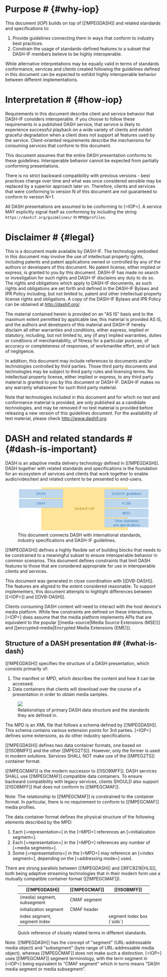 # Purpose # {#why-iop}

This document (<dfn>IOP</dfn>) builds on top of [[!MPEGDASH]] and related standards and specifications to:

1. Provide guidelines connecting them in ways that conform to industry best practices.
1. Constrain the usage of standards-defined features to a subset that DASH-IF members believe to be highly interoperable.

While alternative interpretations may be equally valid in terms of standards conformance, services and clients created following the guidelines defined in this document can be expected to exhibit highly interoperable behavior between different implementations.

# Interpretation # {#how-iop}

Requirements in this document describe client and service behavior that DASH-IF considers interoperable. If you choose to follow these requirements in a published DASH service, that service is likely to experience successful playback on a wide variety of clients and exhibit graceful degradation when a client does not support all features used by the service. Client-oriented requirements describe the mechanisms for consuming services that conform to this document.

This document assumes that the entire DASH presentation conforms to these guidelines. Interoperable behavior cannot be expected from partially conforming presentations.

There is no strict backward compatibility with previous versions - best practices change over time and what was once considered sensible may be replaced by a superior approach later on. Therefore, clients and services that were conforming to version N of this document are not guaranteed to conform to version N+1.

All DASH presentations are assumed to be conforming to [=IOP=]. A service MAY explicitly signal itself as conforming by including the string `https://dashif.org/guidelines/` in `MPD@profiles`.

# Disclaimer # {#legal}

This is a document made available by DASH-IF. The technology embodied in this document may involve the use of intellectual property rights, including patents and patent applications owned or controlled by any of the authors or developers of this document. No patent license, either implied or express, is granted to you by this document. DASH-IF has made no search or investigation for such rights and DASH-IF disclaims any duty to do so. The rights and obligations which apply to DASH-IF documents, as such rights and obligations are set forth and defined in the DASH-IF Bylaws and IPR Policy including, but not limited to, patent and other intellectual property license rights and obligations. A copy of the DASH-IF Bylaws and IPR Policy can be obtained at http://dashif.org/.

The material contained herein is provided on an "AS IS" basis and to the maximum extent permitted by applicable law, this material is provided AS IS, and the authors and developers of this material and DASH-IF hereby disclaim all other warranties and conditions, either express, implied or statutory, including, but not limited to, any (if any) implied warranties, duties or conditions of merchantability, of fitness for a particular purpose, of accuracy or completeness of responses, of workmanlike effort, and of lack of negligence.

In addition, this document may include references to documents and/or technologies controlled by third parties. Those third party documents and technologies may be subject to third party rules and licensing terms. No intellectual property license, either implied or express, to any third party material is granted to you by this document or DASH-IF. DASH-IF makes no any warranty whatsoever for such third party material.

Note that technologies included in this document and for which no test and conformance material is provided, are only published as a candidate technologies, and may be removed if no test material is provided before releasing a new version of this guidelines document. For the availability of test material, please check http://www.dashif.org.

# DASH and related standards # {#dash-is-important}

DASH is an adaptive media delivery technology defined in [[!MPEGDASH]]. DASH together with related standards and specifications is the foundation for an ecosystem of services and clients that work together to enable audio/video/text and related content to be presented to end-users.

<figure>
	<img src="Images/RoleOfIop.png" />
	<figcaption>This document connects DASH with international standards, industry specifications and DASH-IF guidelines.</figcaption>
</figure>

[[!MPEGDASH]] defines a highly flexible set of building blocks that needs to be constrained to a meaningful subset to ensure interoperable behavior in common scenarios. This document defines constraints that limit DASH features to those that are considered appropriate for use in interoperable clients and services.

This document was generated in close coordination with [[DVB-DASH]]. The features are aligned to the extent considered reasonable. To support implementers, this document attempts to highlight differences between [[=IOP=]] and [[DVB-DASH]].

Clients consuming DASH content will need to interact with the host device's media platform. While few constraints are defined on these interactions, [=IOP=] does assume that the media platform implements APIs that are equivalent to the popular [[media-source|Media Source Extensions (MSE)]] and [[encrypted-media|Encrypted Media Extensions (EME)]].

## Structure of a DASH presentation ## {#what-is-dash}

[[!MPEGDASH]] specifies the structure of a DASH presentation, which consists primarily of:

1. The manifest or <dfn>MPD</dfn>, which describes the content and how it can be accessed.
1. Data containers that clients will download over the course of a presentation in order to obtain media samples.

<figure>
	<img src="Diagrams/DashStructure.png" />
	<figcaption>Relationships of primary DASH data structure and the standards they are defined in.</figcaption>
</figure>

The MPD is an XML file that follows a schema defined by [[!MPEGDASH]]. This schema contains various extension points for 3rd parties. [=IOP=] defines some extensions, as do other industry specifications.

[[!MPEGDASH]] defines two data container formats, one based on [[!ISOBMFF]] and the other [[MPEG2TS]]. However, only the former is used in modern solutions. Services SHALL NOT make use of the [[MPEG2TS]] container format.

[[!MPEGCMAF]] is the modern successor to [[!ISOBMFF]]. DASH services SHALL use [[!MPEGCMAF]] compatible data containers. To ensure backward compatibility with legacy services, clients SHOULD also support [[!ISOBMFF]] that does not conform to [[!MPEGCMAF]].

Note: The relationship to [[!MPEGCMAF]] is constrained to the container format. In particular, there is no requirement to conform to [[!MPEGCMAF]] media profiles.

The data container format defines the physical structure of the following elements described by the MPD:

1. Each [=representation=] in the [=MPD=] references an [=initialization segment=].
1. Each [=representation=] in the [=MPD=] references any number of [=media segments=].
1. Some [=representations=] in the [=MPD=] may reference an [=index segment=], depending on the [=addressing mode=] used.

There are strong parallels between [[!MPEGDASH]] and [[RFC8216|HLS]], both being adaptive streaming technologies that in their modern form use a mutually compatible container format ([[!MPEGCMAF]]).

<figure id="cmaf-terms">
	<table class="data">
		<thead>
			<tr>
				<th>[[!MPEGDASH]]
				<th>[[!MPEGCMAF]]
				<th>[[!ISOBMFF]]
		<tbody>
			<tr>
				<td>(media) segment, subsegment
				<td>CMAF segment
				<td>
			<tr>
				<td>initialization segment
				<td>CMAF header
				<td>
			<tr>
				<td>index segment, segment index
				<td>
				<td>segment index box (`sidx`)
	</table>
	<figcaption>Quick reference of closely related terms in different standards.</figcaption>
</figure>

Note: [[!MPEGDASH]] has the concept of "segment" (URL-addressable media object) and "subsegment" (byte range of URL-addressable media object), whereas [[!MPEGCMAF]] does not make such a distinction. [=IOP=] uses [[!MPEGCMAF]] segment terminology, with the term segment in [=IOP=] being equivalent to "CMAF segment" which in turns means "DASH media segment or media subsegment".